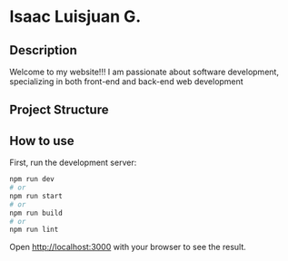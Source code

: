 # Isaac Luisjuan G.

## Description

Welcome to my website!!! I am passionate about software development, specializing in both front-end and back-end web development

## Project Structure

## How to use

First, run the development server:

```bash
npm run dev
# or
npm run start
# or
npm run build
# or
npm run lint

```

Open [http://localhost:3000](http://localhost:3000) with your browser to see the result.
